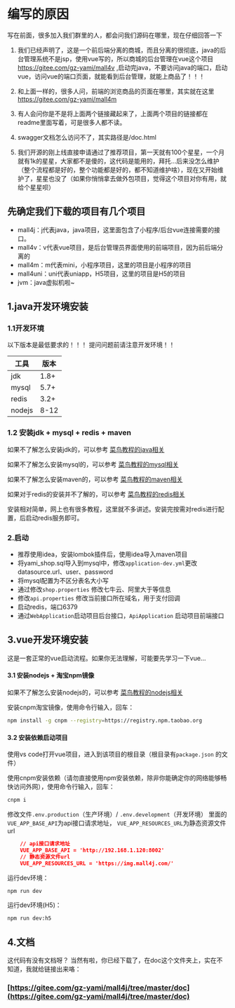 # 编写的原因

写在前面，很多加入我们群里的人，都会问我们源码在哪里，现在仔细回答一下

1. 我们已经声明了，这是一个前后端分离的商城，而且分离的很彻底，java的后台管理系统不是jsp，使用vue写的，所以商城的后台管理在vue这个项目 https://gitee.com/gz-yami/mall4v ,启动完java，不要访问java的端口，启动vue，访问vue的端口页面，就能看到后台管理，就能上商品了！！！

2. 和上面一样的，很多人问，前端的浏览商品的页面在哪里，其实就在这里 https://gitee.com/gz-yami/mall4m

3. 有人会问你是不是将上面两个链接藏起来了，上面两个项目的链接都在readme里面写着，可是很多人都不读。

4. swagger文档怎么访问不了，其实路径是/doc.html

5. 我们开源的刚上线直接申请通过了推荐项目，第一天就有100个星星，一个月就有1k的星星，大家都不是傻的，这代码是能用的，拜托...后来没怎么维护（整个流程都是好的，整个功能都是好的，都不知道维护啥），现在又开始维护了，星星也没了（如果你悄悄拿去做外包项目，觉得这个项目对你有用，就给个星星呗）



## 先确定我们下载的项目有几个项目

- mall4j：j代表java，java项目，这里面包含了小程序/后台vue连接需要的接口。
- mall4v：v代表vue项目，是后台管理员界面使用的前端项目，因为前后端分离的
- mall4m：m代表mini，小程序项目，这里的项目是小程序的项目
- mall4uni：uni代表uniapp，H5项目，这里的项目是H5的项目
- jvm：java虚拟机啦~


## 1.java开发环境安装


### 1.1开发环境

以下版本是最低要求的！！！ 提问问题前请注意开发环境！！

| 工具   | 版本 |
| ------ | ---- |
| jdk    | 1.8+ |
| mysql  | 5.7+ |
| redis  | 3.2+ |
| nodejs | 8-12 |


### 1.2 安装jdk + mysql + redis + maven

如果不了解怎么安装jdk的，可以参考 [菜鸟教程的java相关](https://www.runoob.com/java/java-environment-setup.html)

如果不了解怎么安装mysql的，可以参考  [菜鸟教程的mysql相关](https://www.runoob.com/mysql/mysql-install.html) 

如果不了解怎么安装maven的，可以参考  [菜鸟教程的maven相关]( https://www.runoob.com/maven/maven-setup.html ) 

如果对于redis的安装并不了解的，可以参考 [菜鸟教程的redis相关](https://www.runoob.com/redis/redis-install.html)

安装相对简单，网上也有很多教程，这里就不多讲述。安装完按需对redis进行配置，后启动redis服务即可。

### 2.启动

- 推荐使用idea，安装lombok插件后，使用idea导入maven项目
- 将yami_shop.sql导入到mysql中，修改`application-dev.yml`更改 datasource.url、user、password
- 将mysql配置为不区分表名大小写
- 通过修改`shop.properties` 修改七牛云、阿里大于等信息
- 修改`api.properties` 修改当前接口所在域名，用于支付回调
- 启动redis，端口6379
- 通过`WebApplication`启动项目后台接口，`ApiApplication` 启动项目前端接口

## 3.vue开发环境安装

这是一套正常的vue启动流程。如果你无法理解，可能要先学习一下vue...

#### 3.1 安装nodejs + 淘宝npm镜像

如果不了解怎么安装nodejs的，可以参考   [菜鸟教程的nodejs相关](https://www.runoob.com/nodejs/nodejs-install-setup.html)



安装cnpm淘宝镜像，使用命令行输入，回车：

```bash
npm install -g cnpm --registry=https://registry.npm.taobao.org
```



#### 3.2 安装依赖启动项目

使用vs code打开vue项目，进入到该项目的根目录（根目录有`package.json` 的文件）

使用cnpm安装依赖（请勿直接使用npm安装依赖，除非你能确定你的网络能够畅快访问外网），使用命令行输入，回车：

```bash
cnpm i
```

修改文件`.env.production`（生产环境）/ `.env.development`（开发环境） 
里面的`VUE_APP_BASE_API`为api接口请求地址， `VUE_APP_RESOURCES_URL`为静态资源文件url

```json
    // api接口请求地址
    VUE_APP_BASE_API = 'http://192.168.1.120:8002'
    // 静态资源文件url
    VUE_APP_RESOURCES_URL = 'https://img.mall4j.com/'
```



运行dev环境：

```bash
npm run dev
```

运行dev环境(H5)：

```bash
npm run dev:h5
```

## 4.文档

这代码有没有文档呀？
当然有啦，你已经下载了，在doc这个文件夹上，实在不知道，我就给链接出来咯：

### [https://gitee.com/gz-yami/mall4j/tree/master/doc](https://gitee.com/gz-yami/mall4j/tree/master/doc)
